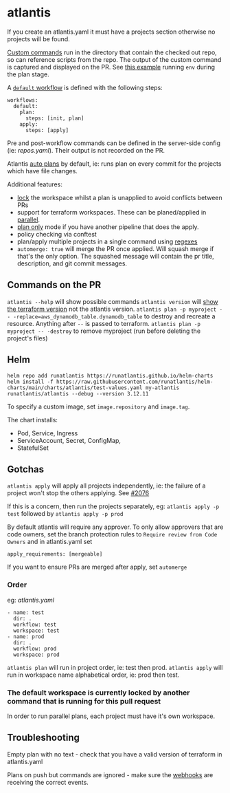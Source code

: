 # atlantis

If you create an atlantis.yaml it must have a projects section otherwise no projects will be found.

[Custom commands](https://www.runatlantis.io/docs/custom-workflows.html#running-custom-commands) run in the directory that contain the checked out repo, so can reference scripts from the repo. The output of the custom command is captured and displayed on the PR. See [this example](https://github.com/tekumara/atlantis-example/pull/1#issuecomment-1046134758) running `env` during the plan stage.

A [`default` workflow](https://www.runatlantis.io/docs/server-side-repo-config.html#reference) is defined with the following steps:

```
workflows:
  default:
    plan:
      steps: [init, plan]
    apply:
      steps: [apply]
```

Pre and post-workflow commands can be defined in the server-side config (ie: _repos.yaml_). Their output is not recorded on the PR.

Atlantis [auto plans](https://www.runatlantis.io/docs/autoplanning.html) by default, ie: runs plan on every commit for the projects which have file changes.

Additional features:

- [lock](https://www.runatlantis.io/docs/locking.html) the workspace whilst a plan is unapplied to avoid conflicts between PRs
- support for terraform workspaces. These can be planed/applied in [parallel](https://github.com/runatlantis/atlantis/blob/37dad2bb15ee8759f82258b41d35267a43c349c5/CHANGELOG.md).
- [plan only](https://github.com/runatlantis/atlantis/pull/1230) mode if you have another pipeline that does the apply.
- policy checking via conftest
- plan/apply multiple projects in a single command using [regexes](https://github.com/runatlantis/atlantis/pull/1419)
- `automerge: true` will merge the PR once applied. Will squash merge if that's the only option. The squashed message will contain the pr title, description, and git commit messages.

## Commands on the PR

`atlantis --help` will show possible commands
`atlantis version` will [show the terraform version](https://github.com/runatlantis/atlantis/blob/90e92e3a13e8cb7f07ae6b0935b1a0bdf90be927/server/core/runtime/version_step_runner.go) not the atlantis version.
`atlantis plan -p myproject -- -replace=aws_dynamodb_table.dynamodb_table` to destroy and recreate a resource. Anything after `--` is passed to terraform.
`atlantis plan -p myproject -- -destroy` to remove myproject (run before deleting the project's files)

## Helm

```
helm repo add runatlantis https://runatlantis.github.io/helm-charts
helm install -f https://raw.githubusercontent.com/runatlantis/helm-charts/main/charts/atlantis/test-values.yaml my-atlantis runatlantis/atlantis --debug --version 3.12.11
```

To specify a custom image, set `image.repository` and `image.tag`.

The chart installs:

- Pod, Service, Ingress
- ServiceAccount, Secret, ConfigMap,
- StatefulSet

## Gotchas

`atlantis apply` will apply all projects independently, ie: the failure of a project won't stop the others applying. See [#2076](https://github.com/runatlantis/atlantis/issues/2076)

If this is a concern, then run the projects separately, eg: `atlantis apply -p test` followed by `atlantis apply -p prod`

By default atlantis will require any approver. To only allow approvers that are code owners, set the branch protection rules to `Require review from Code Owners` and in atlantis.yaml set

```
apply_requirements: [mergeable]
```

If you want to ensure PRs are merged after apply, set `automerge`

### Order

eg: _atlantis.yaml_

```
- name: test
  dir: .
  workflow: test
  workspace: test
- name: prod
  dir: .
  workflow: prod
  workspace: prod
```

`atlantis plan` will run in project order, ie: test then prod.
`atlantis apply` will run in workspace name alphabetical order, ie: prod then test.

### The default workspace is currently locked by another command that is running for this pull request

In order to run parallel plans, each project must have it's own workspace.

## Troubleshooting

Empty plan with no text - check that you have a valid version of terraform in atlantis.yaml

Plans on push but commands are ignored - make sure the [webhooks](https://www.runatlantis.io/docs/configuring-webhooks.html) are receiving the correct events.
